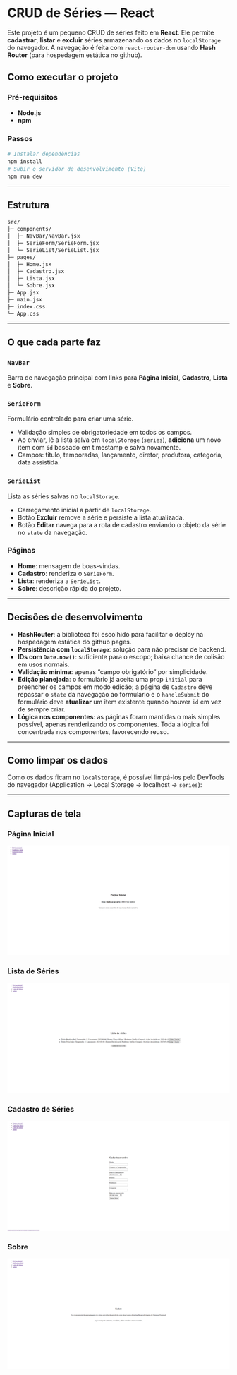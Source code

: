 # CRUD de Séries — React

Este projeto é um pequeno CRUD de séries feito em **React**. Ele permite **cadastrar**, **listar** e **excluir** séries armazenando os dados no `localStorage` do navegador. A navegação é feita com `react-router-dom` usando **Hash Router** (para hospedagem estática no github).

## Como executar o projeto

### Pré-requisitos
- **Node.js** 
- **npm** 

### Passos
```bash
# Instalar dependências
npm install
# Subir o servidor de desenvolvimento (Vite)
npm run dev

```

---

##  Estrutura


```
src/
├─ components/
│  ├─ NavBar/NavBar.jsx
│  ├─ SerieForm/SerieForm.jsx
│  └─ SerieList/SerieList.jsx
├─ pages/
│  ├─ Home.jsx
│  ├─ Cadastro.jsx
│  ├─ Lista.jsx
│  └─ Sobre.jsx
├─ App.jsx
├─ main.jsx
├─ index.css
└─ App.css
```

---

##  O que cada parte faz

### `NavBar`
Barra de navegação principal com links para **Página Inicial**, **Cadastro**, **Lista** e **Sobre**.

### `SerieForm`
Formulário controlado para criar uma série.  
- Validação simples de obrigatoriedade em todos os campos.  
- Ao enviar, lê a lista salva em `localStorage` (`series`), **adiciona** um novo item com `id` baseado em timestamp e salva novamente.  
- Campos: título, temporadas, lançamento, diretor, produtora, categoria, data assistida.

### `SerieList`
Lista as séries salvas no `localStorage`.  
- Carregamento inicial a partir de `localStorage`.  
- Botão **Excluir** remove a série e persiste a lista atualizada.  
- Botão **Editar** navega para a rota de cadastro enviando o objeto da série no `state` da navegação.

### Páginas
- **Home**: mensagem de boas-vindas.  
- **Cadastro**: renderiza o `SerieForm`.  
- **Lista**: renderiza a `SerieList`.  
- **Sobre**: descrição rápida do projeto.  


---

##  Decisões de desenvolvimento

- **HashRouter**: a biblioteca foi escolhido para facilitar o deploy na hospedagem estática do github pages.  
- **Persistência com `localStorage`**: solução para não precisar de backend.
- **IDs com `Date.now()`**: suficiente para o escopo; baixa chance de colisão em usos normais.  
- **Validação mínima**: apenas “campo obrigatório” por simplicidade.  
- **Edição planejada**: o formulário já aceita uma prop `initial` para preencher os campos em modo edição; a página de `Cadastro` deve repassar o `state` da navegação ao formulário e o `handleSubmit` do formulário deve **atualizar** um item existente quando houver `id` em vez de sempre criar.
- **Lógica nos componentes**: as páginas foram mantidas o mais simples possível, apenas renderizando os componentes. Toda a lógica foi concentrada nos componentes, favorecendo reuso.

---

## Como limpar os dados
Como os dados ficam no `localStorage`, é possível limpá-los pelo DevTools do navegador (Application -> Local Storage -> localhost -> `series`):

---

## Capturas de tela

### Página Inicial
![Página Inicial](docs/img/5a51115a-2c95-467b-83cc-176b1f79ea40.png)

### Lista de Séries
![Lista de Séries](docs/img/3dd5b091-bfaf-4ca8-891a-1b0a3d4f4951.png)

### Cadastro de Séries
![Cadastro de Séries](docs/img/b4ebfd4e-f5bd-47ac-a377-7661134bf2f9.png)

### Sobre
![Sobre](docs/img/419cfb50-b0ef-4bb2-a134-4b7005f16fd6.png)
